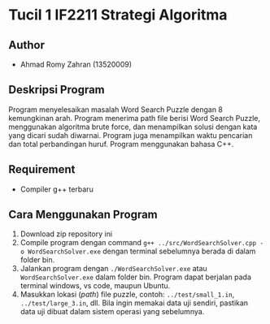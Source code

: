 # Tucil 1 IF2211 Strategi Algoritma

## Author
* Ahmad Romy Zahran (13520009)

## Deskripsi Program
Program menyelesaikan masalah Word Search Puzzle dengan 8 kemungkinan arah. Program menerima path file berisi Word Search Puzzle, menggunakan algoritma brute force, dan menampilkan solusi dengan kata yang dicari sudah diwarnai. Program juga menampilkan waktu pencarian dan total perbandingan huruf. Program menggunakan bahasa C++.

## Requirement
* Compiler g++ terbaru

## Cara Menggunakan Program
1. Download zip repository ini
2. Compile program dengan command `g++ ../src/WordSearchSolver.cpp -o WordSearchSolver.exe` dengan terminal sebelumnya berada di dalam folder bin.
3. Jalankan program dengan `./WordSearchSolver.exe` atau `WordSearchSolver.exe` dalam folder bin. Program dapat berjalan pada terminal windows, vs code, maupun Ubuntu.
4. Masukkan lokasi (_path_) file puzzle, contoh: `../test/small_1.in`, `../test/large_3.in`, dll. Bila ingin memakai data uji sendiri, pastikan data uji dibuat dalam sistem operasi yang sebelumnya.  
